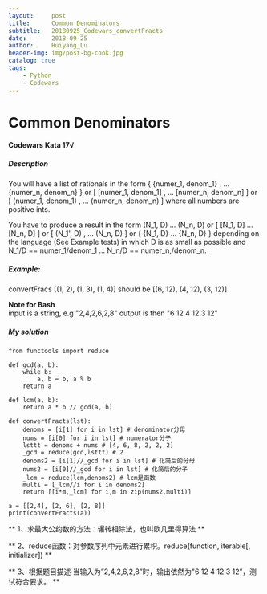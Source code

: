 ```yaml
---
layout:     post
title:      Common Denominators
subtitle:   20180925_Codewars_convertFracts
date:       2018-09-25
author:     Huiyang_Lu
header-img: img/post-bg-cook.jpg
catalog: true
tags:
    - Python
    - Codewars
---
```

# Common Denominators
#### Codewars Kata 17√
##### Description
You will have a list of rationals in the form
 { {numer_1, denom_1} , ... {numer_n, denom_n} }
or
 [ [numer_1, denom_1] , ... [numer_n, denom_n] ]
or
 [ (numer_1, denom_1) , ... (numer_n, denom_n) ]
where all numbers are positive ints.

You have to produce a result in the form
 (N_1, D) ... (N_n, D)
or
 [ [N_1, D] ... [N_n, D] ]
or
 [ (N_1', D) , ... (N_n, D) ]
or
{ {N_1, D} ... {N_n, D} }
depending on the language (See Example tests)
in which D is as small as possible and
 N_1/D == numer_1/denom_1 ... N_n/D == numer_n,/denom_n.

##### Example:
convertFracs [(1, 2), (1, 3), (1, 4)] should be [(6, 12), (4, 12), (3, 12)]

**Note for Bash**  
input is a string, e.g "2,4,2,6,2,8"
output is then "6 12 4 12 3 12"

##### My solution  
  
    from functools import reduce

    def gcd(a, b):
        while b:
            a, b = b, a % b
        return a

    def lcm(a, b):
        return a * b // gcd(a, b)

    def convertFracts(lst):
        denoms = [i[1] for i in lst] # denominator分母
        nums = [i[0] for i in lst] # numerator分子
        lsttt = denoms + nums # [4, 6, 8, 2, 2, 2]
        _gcd = reduce(gcd,lsttt) # 2
        denoms2 = [i[1]//_gcd for i in lst] # 化简后的分母
        nums2 = [i[0]//_gcd for i in lst] # 化简后的分子
        _lcm = reduce(lcm,denoms2) # lcm是函数
        multi = [_lcm//i for i in denoms2]
        return [[i*m,_lcm] for i,m in zip(nums2,multi)]

    a = [[2,4], [2, 6], [2, 8]] 
    print(convertFracts(a))  
 
** 1、求最大公约数的方法：辗转相除法，也叫欧几里得算法 **  
  
** 2、reduce函数：对参数序列中元素进行累积。reduce(function, iterable[, initializer]) **  
  
** 3、根据题目描述 当输入为”2,4,2,6,2,8”时，输出依然为"6 12 4 12 3 12”，测试符合要求。  **
